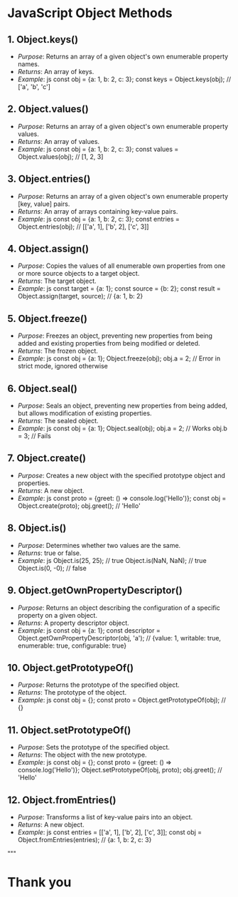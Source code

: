 # JavaScript Object Methods

## 1. Object.keys()
- *Purpose*: Returns an array of a given object's own enumerable property names.
- *Returns*: An array of keys.
- *Example*:
    js
    const obj = {a: 1, b: 2, c: 3};
    const keys = Object.keys(obj); // ['a', 'b', 'c']
    

## 2. Object.values()
- *Purpose*: Returns an array of a given object's own enumerable property values.
- *Returns*: An array of values.
- *Example*:
    js
    const obj = {a: 1, b: 2, c: 3};
    const values = Object.values(obj); // [1, 2, 3]
    

## 3. Object.entries()
- *Purpose*: Returns an array of a given object's own enumerable property [key, value] pairs.
- *Returns*: An array of arrays containing key-value pairs.
- *Example*:
    js
    const obj = {a: 1, b: 2, c: 3};
    const entries = Object.entries(obj); // [['a', 1], ['b', 2], ['c', 3]]
    

## 4. Object.assign()
- *Purpose*: Copies the values of all enumerable own properties from one or more source objects to a target object.
- *Returns*: The target object.
- *Example*:
    js
    const target = {a: 1};
    const source = {b: 2};
    const result = Object.assign(target, source); // {a: 1, b: 2}
    

## 5. Object.freeze()
- *Purpose*: Freezes an object, preventing new properties from being added and existing properties from being modified or deleted.
- *Returns*: The frozen object.
- *Example*:
    js
    const obj = {a: 1};
    Object.freeze(obj);
    obj.a = 2; // Error in strict mode, ignored otherwise
    

## 6. Object.seal()
- *Purpose*: Seals an object, preventing new properties from being added, but allows modification of existing properties.
- *Returns*: The sealed object.
- *Example*:
    js
    const obj = {a: 1};
    Object.seal(obj);
    obj.a = 2; // Works
    obj.b = 3; // Fails
    

## 7. Object.create()
- *Purpose*: Creates a new object with the specified prototype object and properties.
- *Returns*: A new object.
- *Example*:
    js
    const proto = {greet: () => console.log('Hello')};
    const obj = Object.create(proto);
    obj.greet(); // 'Hello'
    

## 8. Object.is()
- *Purpose*: Determines whether two values are the same.
- *Returns*: true or false.
- *Example*:
    js
    Object.is(25, 25); // true
    Object.is(NaN, NaN); // true
    Object.is(0, -0); // false
    

## 9. Object.getOwnPropertyDescriptor()
- *Purpose*: Returns an object describing the configuration of a specific property on a given object.
- *Returns*: A property descriptor object.
- *Example*:
    js
    const obj = {a: 1};
    const descriptor = Object.getOwnPropertyDescriptor(obj, 'a');
    // {value: 1, writable: true, enumerable: true, configurable: true}
    

## 10. Object.getPrototypeOf()
- *Purpose*: Returns the prototype of the specified object.
- *Returns*: The prototype of the object.
- *Example*:
    js
    const obj = {};
    const proto = Object.getPrototypeOf(obj); // {}
    

## 11. Object.setPrototypeOf()
- *Purpose*: Sets the prototype of the specified object.
- *Returns*: The object with the new prototype.
- *Example*:
    js
    const obj = {};
    const proto = {greet: () => console.log('Hello')};
    Object.setPrototypeOf(obj, proto);
    obj.greet(); // 'Hello'
    

## 12. Object.fromEntries()
- *Purpose*: Transforms a list of key-value pairs into an object.
- *Returns*: A new object.
- *Example*:
    js
    const entries = [['a', 1], ['b', 2], ['c', 3]];
    const obj = Object.fromEntries(entries); // {a: 1, b: 2, c: 3}
    
"""

# Thank you
